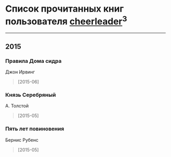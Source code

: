 # Список прочитанных книг пользователя [cheerleader](http://vk.com/id77487707)<sup>3</sup>
---

## 2015

### Правила Дома сидра
Джон Ирвинг
> [2015-06] 


### Князь Серебряный
А. Толстой
> [2015-05] 


### Пять лет повиновения
Бернис Рубенс
> [2015-05] 



